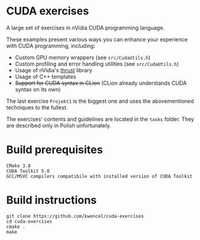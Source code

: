 # CUDA exercises
A large set of exercises in nVidia CUDA programming language.

These examples present various ways you can enhance your experience with CUDA programming, including:
* Custom GPU memory wrappers (see `src/CudaUtils.h`)
* Custom profiling and error handling utilities (see `src/CudaUtils.h`)
* Usage of nVidia's [thrust](https://github.com/NVIDIA/thrust) library
* Usage of C++ templates
* ~~Support for CUDA syntax in CLion~~ (CLion already understands CUDA syntax on its own)

The last exercise `Projekt1` is the biggest one and uses the abovementioned techniques to the fullest.

The exercises' contents and guidelines are located in the `tasks` folder.
They are described only in Polish unfortunately.

# Build prerequisites
    CMake 3.8
    CUDA Toolkit 5.0
    GCC/MSVC compilers compatibile with installed version of CUDA Toolkit
# Build instructions
```
git clone https://github.com/kwencel/cuda-exercises
cd cuda-exercises
cmake .
make
```
